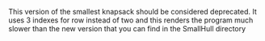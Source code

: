 This version of the smallest knapsack should be considered deprecated. 
It uses 3 indexes for row instead of two and this renders the program much
slower than the new version that you can find in the SmallHull directory
